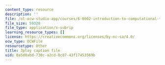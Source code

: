 ```yaml
---
content_type: resource
description: ''
file: /ol-ocw-studio-app/courses/6-0002-introduction-to-computational-thinking-and-data-science-fall-2016/8a5d0abd730ca2cd8c8743f17453569b_rUxP7TM8-wo.srt
file_size: 59328
file_type: application/x-subrip
learning_resource_types: []
license: https://creativecommons.org/licenses/by-nc-sa/4.0/
ocw_type: OCWFile
resourcetype: Other
title: 3play caption file
uid: 8a5d0abd-730c-a2cd-8c87-43f17453569b
---
```

